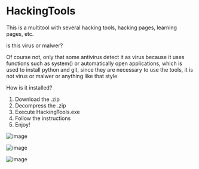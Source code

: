 # HackingTools
This is a multitool with several hacking tools, hacking pages, learning pages, etc.


is this virus or malwer?

Of course not, only that some antivirus detect it as virus because it uses functions such as system() or automatically open applications, which is used to install python and git, since they are necessary to use the tools, it is not virus or malwer or anything like that style

How is it installed?

1. Download the .zip
2. Decompress the .zip
3. Execute HackingTools.exe
4. Follow the instructions
5. Enjoy!


![image](https://github.com/user-attachments/assets/1b33f0fb-328f-4d4f-ad81-260e12071406)



![image](https://github.com/user-attachments/assets/3856cafc-dfaa-45cc-a7c5-58af8ec8b5c4)


![image](https://github.com/user-attachments/assets/ffc28972-7f2c-422f-a4ac-2020810e9d9c)


